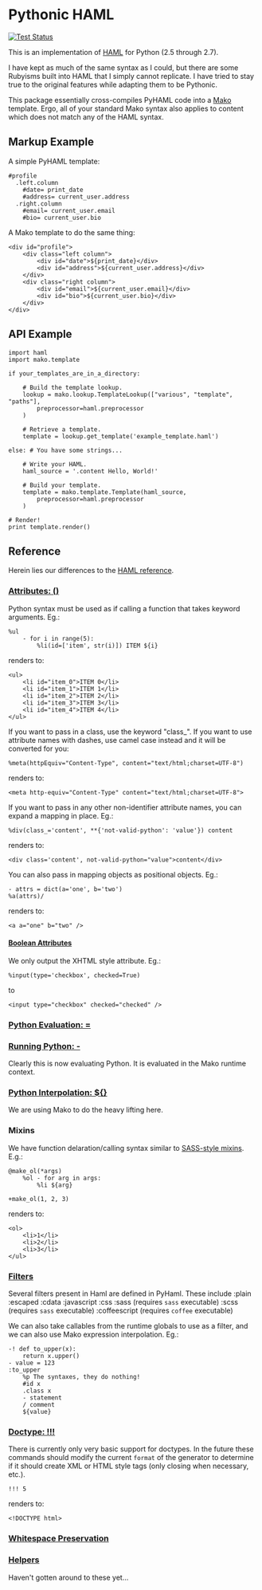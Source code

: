 # Pythonic HAML

[![Test Status](https://secure.travis-ci.org/mikeboers/PyHAML.png)](http://travis-ci.org/mikeboers/PyHAML)

This is an implementation of [HAML](http://haml-lang.com/) for Python (2.5 through 2.7).

I have kept as much of the same syntax as I could, but there are some Rubyisms built into HAML that I simply cannot replicate. I have tried to stay true to the original features while adapting them to be Pythonic.

This package essentially cross-compiles PyHAML code into a [Mako](http://www.makotemplates.org/) template. Ergo, all of your standard Mako syntax also applies to content which does not match any of the HAML syntax.

## Markup Example

A simple PyHAML template:

    #profile
      .left.column
        #date= print_date
        #address= current_user.address
      .right.column
        #email= current_user.email
        #bio= current_user.bio
    
A Mako template to do the same thing:

    <div id="profile">
        <div class="left column">
            <div id="date">${print_date}</div>
            <div id="address">${current_user.address}</div>
        </div>
        <div class="right column">
            <div id="email">${current_user.email}</div>
            <div id="bio">${current_user.bio}</div>
        </div>
    </div>

## API Example

    import haml
    import mako.template
    
    if your_templates_are_in_a_directory:
    
        # Build the template lookup.
        lookup = mako.lookup.TemplateLookup(["various", "template", "paths"],
            preprocessor=haml.preprocessor
        )
        
        # Retrieve a template.
        template = lookup.get_template('example_template.haml')
    
    else: # You have some strings...
    
        # Write your HAML.
        haml_source = '.content Hello, World!'
    
        # Build your template.
        template = mako.template.Template(haml_source,
            preprocessor=haml.preprocessor
        )
    
    # Render!
    print template.render()

    
## Reference

Herein lies our differences to the [HAML reference](http://haml-lang.com/docs/yardoc/file.HAML_REFERENCE.html).

### [Attributes: ()](http://haml-lang.com/docs/yardoc/file.HAML_REFERENCE.html#attributes)

Python syntax must be used as if calling a function that takes keyword arguments. Eg.:

    %ul
        - for i in range(5):
            %li(id=['item', str(i)]) ITEM ${i}
    
renders to:
    
    <ul>
        <li id="item_0">ITEM 0</li>
        <li id="item_1">ITEM 1</li>
        <li id="item_2">ITEM 2</li>
        <li id="item_3">ITEM 3</li>
        <li id="item_4">ITEM 4</li>
    </ul>

If you want to pass in a class, use the keyword "class_". If you want to use attribute names with dashes, use camel case instead and it will be converted for you:

    %meta(httpEquiv="Content-Type", content="text/html;charset=UTF-8")

renders to:

    <meta http-equiv="Content-Type" content="text/html;charset=UTF-8">

If you want to pass in any other non-identifier attribute names, you can expand a mapping in place. Eg.:

    %div(class_='content', **{'not-valid-python': 'value'}) content

renders to:

    <div class='content', not-valid-python="value">content</div>

You can also pass in mapping objects as positional objects. Eg.:

    - attrs = dict(a='one', b='two')
    %a(attrs)/

renders to:
    
    <a a="one" b="two" />


#### [Boolean Attributes](http://haml-lang.com/docs/yardoc/file.HAML_REFERENCE.html#boolean_attributes)

We only output the XHTML style attribute. Eg.:
    
    %input(type='checkbox', checked=True)

to
    
    <input type="checkbox" checked="checked" />
    
### [Python Evaluation: =](http://haml-lang.com/docs/yardoc/file.HAML_REFERENCE.html#ruby_evaluation)
### [Running Python: -](http://haml-lang.com/docs/yardoc/file.HAML_REFERENCE.html#running_ruby_)

Clearly this is now evaluating Python. It is evaluated in the Mako runtime context.

### [Python Interpolation: ${}](http://haml-lang.com/docs/yardoc/file.HAML_REFERENCE.html#ruby_interpolation_)

We are using Mako to do the heavy lifting here.

### Mixins

We have function delaration/calling syntax similar to [SASS-style mixins](http://sass-lang.com/docs/yardoc/file.INDENTED_SYNTAX.html#mixin_directives). E.g.:

    @make_ol(*args)
        %ol - for arg in args:
            %li ${arg}
    
    +make_ol(1, 2, 3)

renders to:

    <ol>
        <li>1</li>
        <li>2</li>
        <li>3</li>
    </ul>

### [Filters](http://haml-lang.com/docs/yardoc/file.HAML_REFERENCE.html#filters)

Several filters present in Haml are defined in PyHaml. These include
:plain
:escaped
:cdata
:javascript
:css
:sass (requires `sass` executable)
:scss (requires `sass` executable)
:coffeescript (requires `coffee` executable)

We can also take callables from the runtime globals to use as a filter, and we can also use Mako expression interpolation. Eg.:

    -! def to_upper(x):
        return x.upper()
    - value = 123
    :to_upper
        %p The syntaxes, they do nothing!
        #id x
        .class x
        - statement
        / comment
        ${value}

### [Doctype: !!!](http://haml-lang.com/docs/yardoc/file.HAML_REFERENCE.html#doctype_)

There is currently only very basic support for doctypes. In the future these commands should modify the current `format` of the generator to determine if it should create XML or HTML style tags (only closing when necessary, etc.).

    !!! 5

renders to:

    <!DOCTYPE html>

### [Whitespace Preservation](http://haml-lang.com/docs/yardoc/file.HAML_REFERENCE.html#tilde)
### [Helpers](http://haml-lang.com/docs/yardoc/file.HAML_REFERENCE.html#helpers)

Haven't gotten around to these yet...
